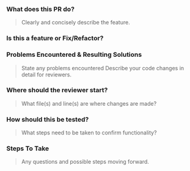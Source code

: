 ### What does this PR do? 
>Clearly and concisely describe the feature. 

### Is this a feature or Fix/Refactor?  

### Problems Encountered & Resulting Solutions  
>State any problems encountered 
>Describe your code changes in detail for reviewers.

### Where should the reviewer start?
>What file(s) and line(s) are where changes are made?

### How should this be tested?
>What steps need to be taken to confirm functionality? 

### Steps To Take
>Any questions and possible steps moving forward.
